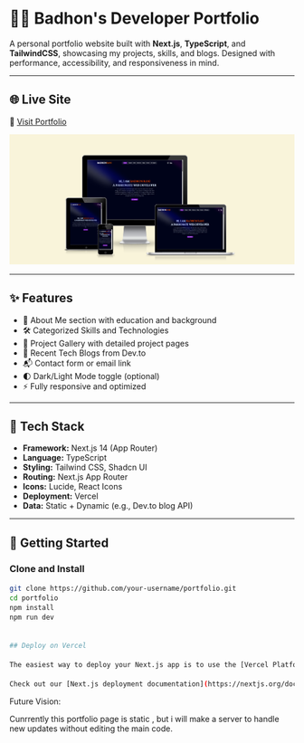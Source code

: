 # 🧑‍💻 Badhon's Developer Portfolio

A personal portfolio website built with **Next.js**, **TypeScript**, and **TailwindCSS**, showcasing my projects, skills, and blogs. Designed with performance, accessibility, and responsiveness in mind.

---

## 🌐 Live Site

🔗 [Visit Portfolio](https://my-portfolio-blush-two-91.vercel.app)


![image](https://github.com/Badhon40/My-Portfolio-repo/blob/9bda083dbc27d6ea1cf302ea129199aa0c9e8e59/Screenshot%202025-05-23%20073009.png)


---

## ✨ Features

- 📌 About Me section with education and background
- 🛠️ Categorized Skills and Technologies
- 💼 Project Gallery with detailed project pages
- 📖 Recent Tech Blogs from Dev.to
- 📬 Contact form or email link
- 🌓 Dark/Light Mode toggle (optional)
- ⚡ Fully responsive and optimized

---

## 🧰 Tech Stack

- **Framework:** Next.js 14 (App Router)
- **Language:** TypeScript
- **Styling:** Tailwind CSS, Shadcn UI
- **Routing:** Next.js App Router
- **Icons:** Lucide, React Icons
- **Deployment:** Vercel
- **Data:** Static + Dynamic (e.g., Dev.to blog API)

---

## 🚀 Getting Started

### Clone and Install

```bash
git clone https://github.com/your-username/portfolio.git
cd portfolio
npm install
npm run dev


## Deploy on Vercel

The easiest way to deploy your Next.js app is to use the [Vercel Platform](https://vercel.com/new?utm_medium=default-template&filter=next.js&utm_source=create-next-app&utm_campaign=create-next-app-readme) from the creators of Next.js.

Check out our [Next.js deployment documentation](https://nextjs.org/docs/app/building-your-application/deploying) for more details.


```
Future Vision:

Cunrrently this portfolio page is static , but i will make a server to handle new updates without editing the main code.
